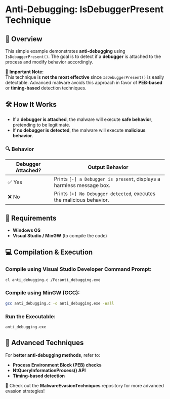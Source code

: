 
# **Anti-Debugging: IsDebuggerPresent Technique**  

## 📌 Overview  
This simple example demonstrates **anti-debugging** using `IsDebuggerPresent()`. The goal is to detect if a **debugger** is attached to the process and modify behavior accordingly.  

📌 **Important Note:**  
This technique is **not the most effective** since `IsDebuggerPresent()` is easily detectable. Advanced malware avoids this approach in favor of **PEB-based** or **timing-based** detection techniques.  

## 🛠 How It Works  
- If a **debugger is attached**, the malware will execute **safe behavior**, pretending to be legitimate.  
- If **no debugger is detected**, the malware will execute **malicious behavior**.  

### 🔍 **Behavior**  
| Debugger Attached? | Output Behavior |
|--------------------|----------------|
| ✅ Yes  | Prints `[-] a Debugger is present`, displays a harmless message box. |
| ❌ No   | Prints `[+] No Debugger detected`, executes the malicious behavior. |

## 🔧 Requirements  
- **Windows OS**  
- **Visual Studio / MinGW** (to compile the code)  

## 💻 Compilation & Execution  
### Compile using **Visual Studio Developer Command Prompt**:  
```bash
cl anti_debugging.c /Fe:anti_debugging.exe
```
### Compile using **MinGW (GCC)**:  
```bash
gcc anti_debugging.c -o anti_debugging.exe -Wall
```
### Run the Executable:  
```bash
anti_debugging.exe
```

## 🚀 Advanced Techniques  
For **better anti-debugging methods**, refer to:  
- **Process Environment Block (PEB) checks**  
- **NtQueryInformationProcess() API**  
- **Timing-based detection**  

🔗 Check out the **MalwareEvasionTechniques** repository for more advanced evasion strategies!  
